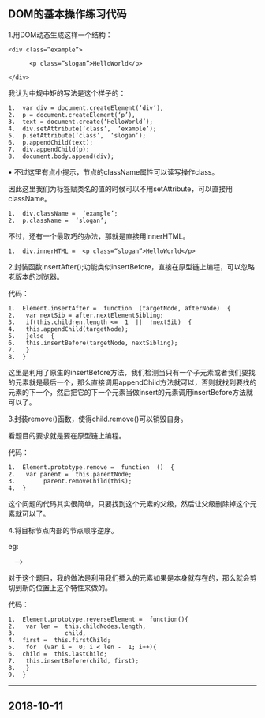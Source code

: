 ## DOM的基本操作练习代码

1.用DOM动态生成这样一个结构：

```
<div class=”example”>

      <p class=”slogan”>HelloWorld</p>

</div>
```

我认为中规中矩的写法是这个样子的：

```
1.  var div = document.createElement(‘div’),  
2.  p = document.createElement(‘p’),  
3.  text = document.create(‘HelloWorld’);  
4.  div.setAttribute(‘class’,  ‘example’);  
5.  p.setAttribute(‘class’,  ‘slogan’);  
6.  p.appendChild(text);  
7.  div.appendChild(p);  
8.  document.body.append(div); 
```

• 不过这里有点小提示，节点的className属性可以读写操作class。

因此这里我们为标签赋类名的值的时候可以不用setAttribute，可以直接用className。

```
1.  div.className =  ‘example’;  
2.  p.className =  ‘slogan’; 
```

不过，还有一个最取巧的办法，那就是直接用innerHTML。

```
1.  div.innerHTML =  <p class=“slogan”>HelloWorld</p>
```

2.封装函数InsertAfter();功能类似insertBefore，直接在原型链上编程，可以忽略老版本的浏览器。

代码：

```
1.  Element.insertAfter =  function  (targetNode, afterNode)  {  
2.   var nextSib = after.nextElementSibling;  
3.   if(this.children.length <=  1  ||  !nextSib)  {  
4.   this.appendChild(targetNode);  
5.   }else  {  
6.   this.insertBefore(targetNode, nextSibling);  
7.   }  
8.  } 
```

这里是利用了原生的insertBefore方法，我们检测当只有一个子元素或者我们要找的元素就是最后一个，那么直接调用appendChild方法就可以，否则就找到要找的元素的下一个，然后把它的下一个元素当做insert的元素调用insertBefore方法就可以了。

3.封装remove()函数，使得child.remove()可以销毁自身。

看题目的要求就是要在原型链上编程。

代码：

```
1.  Element.prototype.remove =  function  ()  {  
2.   var parent =  this.parentNode;  
3.        parent.removeChild(this);  
4.  }  
```

这个问题的代码其实很简单，只要找到这个元素的父级，然后让父级删除掉这个元素就可以了。

4.将目标节点内部的节点顺序逆序。

eg: <div><p></p><a></a></div>    —>

<div><a></a><p></p></div>

对于这个题目，我的做法是利用我们插入的元素如果是本身就存在的，那么就会剪切到新的位置上这个特性来做的。

代码：

```
1.  Element.prototype.reverseElement =  function(){  
2.   var len =  this.childNodes.length,  
3.              child,  
4.  first =  this.firstChild;  
5.   for  (var i =  0; i < len -  1; i++){  
6.  child =  this.lastChild;  
7.   this.insertBefore(child, first);  
8.   }  
9.  }
```

---

## 2018-10-11
